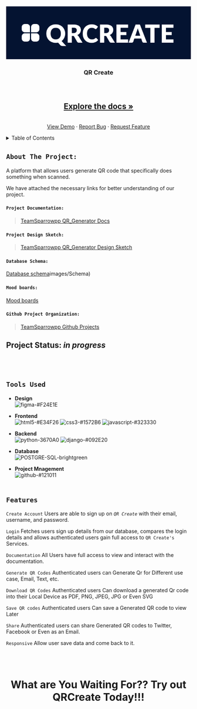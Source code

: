 
<div id="top"></div>

<!-- PROJECT LOGO -->
<br />
<div align="center">
  <a href="https://github.com/zuri-training/TeamSparrowpp-qr_gen/">
    <img src="https://github.com/zuri-training/TeamSparrowpp-qr_gen/blob/main/static/images/image1.png" alt="Logo"> <!--width="300" height="250"-->
  </a>

<h3 align="center">QR Create</h3>
  <p align="center"><h3>
    </h3>
    <br />
    <h2><a href="https://github.com/zuri-training/TeamSparrowpp-qr_gen/README.md"><strong>Explore the docs »</strong></a></h2>
    <br />
    <a href="">View Demo</a>
    ·
    <a href="#issues">Report Bug</a>
    ·
    <a href="#issues">Request Feature</a>
  </p>
</div>



<!-- TABLE OF CONTENTS -->
<details>
  <summary>Table of Contents</summary>
  <ol>
    <li>
      <a href="#about-the-project">What are we building?</a>
      <ul>
        <li><a href="#project-documentation">Project Documentation</a></li>
        <li><a href="#project-design-sketch">Project Design Sketch</a></li>  
        <li><a href="#tools-used">Tools Used</a></li>
        <li><a href="#database-schema">Database Schema</a></li>
        <li><a href="#mood-boards">Mood boards</a></li>
        <li><a href="#features">Features</a></li>
      </ul>
    </li>
  </ol>
</details>


<!-- ABOUT THE PROJECT -->
## `About The Project:`
A platform that allows users generate QR code that specifically does something when scanned.

<!-- Project Documentation -->
We have attached the necessary links for better understanding of our project.

#### `Project Documentation:`
> <a href="https://https://docs.google.com/document/d/1IO4Uo2x3AgA8C7coABzJxRnoXM5g0VSoyFFFnuNm-Ds/edit?usp=sharing">TeamSparrowpp QR_Generator Docs</a>

<!-- Project Design Sketch -->
#### `Project Design Sketch:`
> <a href="https://www.figma.com/">TeamSparrowpp QR_Generator Design Sketch</a>

<!--Project Database Schema-->
#### `Database Schema:`
[Database schema](https://github.com/zuri-training/TeamSparrowpp-qr_gen/static)images/Schema)

#### `Mood boards:`
[Mood boards](https://figma.com/)

<!-- Github Project Organization -->
#### `Github Project Organization:`
> <a href="https://github.com/orgs/zuri-training/projects/543">TeamSparrowpp Github Projects</a>


## __Project Status__: _in progress_
<br><br>

## `Tools Used`
  - __Design__ <br/>
  ![figma-#F24E1E](https://user-images.githubusercontent.com/72948572/183909728-8197f9c8-8b97-4015-8e0b-f8e605b19309.svg)
  
  - __Frontend__ <br/>
![html5-#E34F26](https://user-images.githubusercontent.com/72948572/183910382-06b2d259-2f17-4c4f-afb0-0ed20cddd85c.svg) ![css3-#1572B6](https://user-images.githubusercontent.com/72948572/183910424-215b3da2-9067-44ba-a16a-91eefc3d90fc.svg) ![javascript-#323330](https://user-images.githubusercontent.com/72948572/183910461-4e24a5f5-7ad9-48a0-a7b0-94bcba32a94b.svg)

  - __Backend__ <br/>
  ![python-3670A0](https://user-images.githubusercontent.com/72948572/183910681-b6193dcd-8242-4a5e-af78-d79f99fc40b6.svg) ![django-#092E20](https://user-images.githubusercontent.com/72948572/183910701-cdc634b5-9524-4158-8063-045000741e42.svg)

  - __Database__ <br/>
  ![POSTGRE-SQL-brightgreen](https://user-images.githubusercontent.com/72948572/183910301-8bcb404e-4fdd-497f-a493-a33430561a9b.svg)
  
  - __Project Mnagement__ <br/>
  ![github-#121011](https://user-images.githubusercontent.com/72948572/183911700-45ab5ec7-8f95-41ce-8d0e-616ddca2827f.svg)
  <br><br>

## `Features`
  `Create Account` Users are able to sign up on *`QR Create`* with their email, username,  and password. 
  
  `Login` Fetches users sign up details from our database, compares the login details and allows authenticated users gain full access to `QR Create's` Services.
  
  `Documentation` All Users have full access to view and interact with the documentation.

  `Generate QR Codes` Authenticated users can Generate Qr for Different use case, Email, Text, etc.
  
  `Download QR Codes` Authenticated users Can download a generated Qr code into their Local Device as PDF, PNG, JPEG, JPG or Even SVG

  `Save QR codes` Authenticated users Can save a Generated QR code to view Later

  `Share` Authenticated users can share Generated QR codes to Twitter, Facebook or Even as an Email.

  `Responsive` Allow user save data and come back to it.

  <br><br>


<div align="center">
    <h1> What are You Waiting For?? Try out QRCreate Today!!!</h1>
</div>




